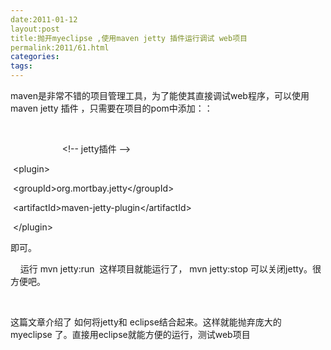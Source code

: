 ```yaml
---
date:2011-01-12
layout:post
title:抛开myeclipse ,使用maven jetty 插件运行调试 web项目
permalink:2011/61.html
categories:
tags:
---
```



<p>maven是非常不错的项目管理工具，为了能使其直接调试web程序，可以使用 maven jetty 插件 ，只需要在项目的pom中添加：：</p> <p>&nbsp;</p> <p>&nbsp;&nbsp; &nbsp; &nbsp; &nbsp; &nbsp; &nbsp; &nbsp; &nbsp; &nbsp; &nbsp; &lt;!-- jetty插件 --&gt;</p> <p><span style="white-space: pre;"> </span>&lt;plugin&gt;</p> <p><span style="white-space: pre;"> </span>&lt;groupId&gt;org.mortbay.jetty&lt;/groupId&gt;</p> <p><span style="white-space: pre;"> </span>&lt;artifactId&gt;maven-jetty-plugin&lt;/artifactId&gt;<span style="color: #ff0000;">&nbsp;</span></p> <p><span style="white-space: pre;"> </span>&lt;/plugin&gt;</p> <p>即可。</p> <p>&nbsp;&nbsp; &nbsp;运行 mvn jetty:run &nbsp;这样项目就能运行了， mvn jetty:stop 可以关闭jetty。很方便吧。</p> <p>&nbsp;</p> <p>这篇文章介绍了 如何将jetty和 eclipse结合起来。这样就能抛弃庞大的 myeclipse 了。直接用eclipse就能方便的运行，测试web项目</p> <p>&nbsp;</p>